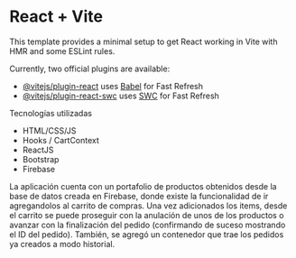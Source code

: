 # React + Vite

This template provides a minimal setup to get React working in Vite with HMR and some ESLint rules.

Currently, two official plugins are available:

- [@vitejs/plugin-react](https://github.com/vitejs/vite-plugin-react/blob/main/packages/plugin-react/README.md) uses [Babel](https://babeljs.io/) for Fast Refresh
- [@vitejs/plugin-react-swc](https://github.com/vitejs/vite-plugin-react-swc) uses [SWC](https://swc.rs/) for Fast Refresh


Tecnologías utilizadas
- HTML/CSS/JS
- Hooks / CartContext
- ReactJS
- Bootstrap
- Firebase

La aplicación cuenta con un portafolio de productos obtenidos desde la base de datos creada en Firebase, donde existe la funcionalidad de ir agregandolos al carrito de compras.
Una vez adicionados los items, desde el carrito se puede proseguir con la anulación de unos de los productos o avanzar con la finalización del pedido (confirmando de suceso mostrando el ID del pedido).
También, se agregó un contenedor que trae los pedidos ya creados a modo historial.
